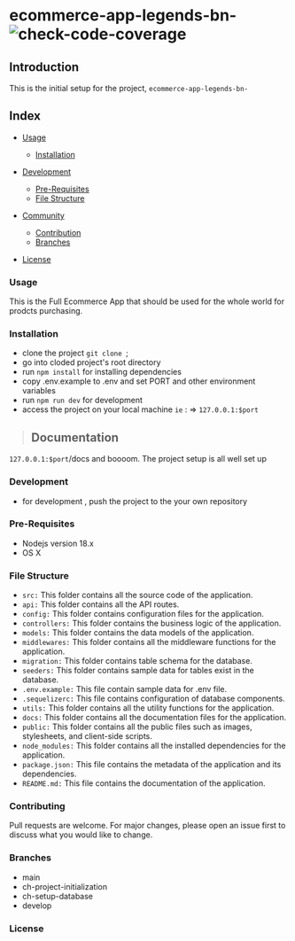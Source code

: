 # ecommerce-app-legends-bn- ![check-code-coverage](https://img.shields.io/badge/code--coverage-97.05%25-brightgreen)


## Introduction

This is the initial setup for the project, `ecommerce-app-legends-bn-`

## Index

- [Usage](#usage)
  - [Installation](#installation)
- [Development](#development)
  - [Pre-Requisites](#pre-requisites)
  - [File Structure](#file-structure)

- [Community](#community)
  - [Contribution](#contribution)
  - [Branches](#branches)

- [License](#license)

### Usage

This is the Full Ecommerce App that should be used for the whole world for prodcts purchasing.

### Installation

- clone the project `git clone `;
- go into cloded project's root directory
- run `npm install` for installing dependencies
- copy .env.example to .env and set PORT and other environment variables
- run `npm run dev` for development
- access the project on your local machine ```ie``` : => `127.0.0.1:$port` 

>## Documentation 
 
`127.0.0.1:$port`/docs and boooom. The project setup is all well set up

### Development

- for development , push the project to the your own repository

### Pre-Requisites

- Nodejs version 18.x
- OS X 

### File Structure

- `src:` This folder contains all the source code of the application.
-  `api:` This folder contains all the API routes.
-  `config:` This folder contains configuration files for the application.
-  `controllers:` This folder contains the business logic of the application.
-  `models:` This folder contains the data models of the application.
-  `middlewares:` This folder contains all the middleware functions for the application.
-  `migration:` This folder contains table schema for the database.
-  `seeders:` This folder contains  sample data for  tables exist in the database.
-  `.env.example:` This file contain sample data for .env file.
-  `.sequelizerc:` This file contains configuration of database components.
-  `utils:` This folder contains all the utility functions for the application.
- `docs:` This folder contains all the documentation files for the application.
- `public:` This folder contains all the public files such as images, stylesheets, and client-side scripts.
- `node_modules:` This folder contains all the installed dependencies for the application.
- `package.json:` This file contains the metadata of the application and its dependencies.
- `README.md:` This file contains the documentation of the application.

### Contributing

Pull requests are welcome. For major changes, please open an issue first
to discuss what you would like to change.

### Branches

- main 
- ch-project-initialization
- ch-setup-database
- develop

### License